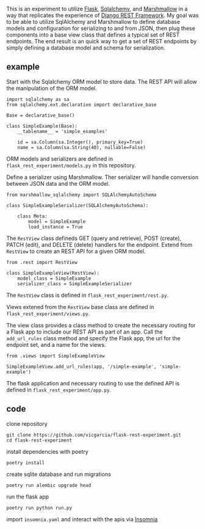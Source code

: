 This is an experiment to utilize [Flask](https://flask.palletsprojects.com/), [Sqlalchemy](https://www.sqlalchemy.org/), and [Marshmallow](https://marshmallow.readthedocs.io/) in a way that replicates the experience of [Django REST Framework](https://www.django-rest-framework.org/). My goal was to be able to utilize SqlAlchemy and Marshmallow to define database models and configuration for serializing to and from JSON, then plug these components into a base view class that defines a typical set of REST endpoints. The end result is an quick way to get a set of REST endpoints by simply defining a database model and schema for serialization.


## example

Start with the Sqlalchemy ORM model to store data. The REST API will allow the manipulation of the ORM model.

```
import sqlalchemy as sa
from sqlalchemy.ext.declarative import declarative_base

Base = declarative_base()

class SimpleExample(Base):
    __tablename__ = 'simple_examples'

    id = sa.Column(sa.Integer(), primary_key=True)
    name = sa.Column(sa.String(40), nullable=False)
```

ORM models and serializers are defined in `flask_rest_experiment/models.py` in this repository.

Define a serializer using Marshmallow. Ther serializer will handle conversion between JSON data and the ORM model.

```
from marshmallow_sqlalchemy import SQLAlchemyAutoSchema

class SimpleExampleSerializer(SQLAlchemyAutoSchema):

    class Meta:
        model = SimpleExample
        load_instance = True
```

The `RestView` class defineds GET (query and retrieve), POST (create), PATCH (edit), and DELETE (delete) handlers for the endpoint. Extend from `RestView` to create an REST API for a given ORM model.

```
from .rest import RestView

class SimpleExampleView(RestView):
    model_class = SimpleExample
    serializer_class = SimpleExampleSerializer
```

The `RestView` class is defined in `flask_rest_experiment/rest.py`.

Views extened from the `RestView` base class are defined in `flask_rest_experiment/views.py`.

The view class provides a class method to create the necessary routing for a Flask app to include our REST API as part of an app. Call the `add_url_rules` class method and specify the Flask app, the url for the endpoint set, and a name for the views.

```
from .views import SimpleExampleView

SimpleExampleView.add_url_rules(app, '/simple-example', 'simple-example')
```

The flask application and necessary routing to use the defined API is defined in `flask_rest_experiment/app.py`.


## code

clone repository
```
git clone https://github.com/vicgarcia/flask-rest-experiment.git
cd flask-rest-experiment
```

install dependencies with poetry
```
poetry install
```

create sqlite database and run migrations
```
poetry run alembic upgrade head
```

run the flask app
```
poetry run python run.py
```

import `insomnia.yaml` and interact with the apis via [Insomnia](https://insomnia.rest/)

